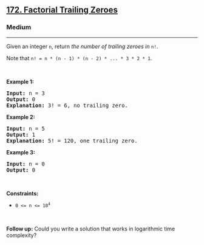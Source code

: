 <h2><a href="https://leetcode.com/problems/binary-search-tree-iterator">172. Factorial Trailing Zeroes</a></h2><h3>Medium</h3><hr><p>Given an integer <code>n</code>, return <em>the number of trailing zeroes in </em><code>n!</code>.</p>

<p>Note that <code>n! = n * (n - 1) * (n - 2) * ... * 3 * 2 * 1</code>.</p>

<p>&nbsp;</p>
<p><strong class="example">Example 1:</strong></p>

<pre>
<strong>Input:</strong> n = 3
<strong>Output:</strong> 0
<strong>Explanation:</strong> 3! = 6, no trailing zero.
</pre>

<p><strong class="example">Example 2:</strong></p>

<pre>
<strong>Input:</strong> n = 5
<strong>Output:</strong> 1
<strong>Explanation:</strong> 5! = 120, one trailing zero.
</pre>

<p><strong class="example">Example 3:</strong></p>

<pre>
<strong>Input:</strong> n = 0
<strong>Output:</strong> 0
</pre>

<p>&nbsp;</p>
<p><strong>Constraints:</strong></p>

<ul>
	<li><code>0 &lt;= n &lt;= 10<sup>4</sup></code></li>
</ul>

<p>&nbsp;</p>
<p><strong>Follow up:</strong> Could you write a solution that works in logarithmic time complexity?</p>
